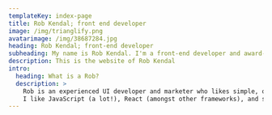 ```yaml
---
templateKey: index-page
title: Rob Kendal; front end developer
image: /img/trianglify.png
avatarimage: /img/38687284.jpg
heading: Rob Kendal; front-end developer
subheading: My name is Rob Kendal. I'm a front-end developer and award-winning marketer, based in beautiful Yorkshire. Welcome to the mind-meld.
description: This is the website of Rob Kendal
intro:
  heading: What is a Rob?
  description: >
    Rob is an experienced UI developer and marketer who likes simple, organised thinking and making clever things happen in progressive web apps. 
    I like JavaScript (a lot!), React (amongst other frameworks), and solving problems. You can find me working at <a href="https://www.iamcloud.com">IAM Cloud</a>. Drop by and say hi on me[at]robkendal.co.uk.
---
```

